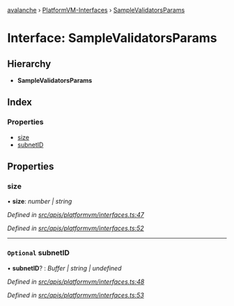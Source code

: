 [avalanche](../README.md) › [PlatformVM-Interfaces](../modules/platformvm_interfaces.md) › [SampleValidatorsParams](platformvm_interfaces.samplevalidatorsparams.md)

# Interface: SampleValidatorsParams

## Hierarchy

* **SampleValidatorsParams**

## Index

### Properties

* [size](platformvm_interfaces.samplevalidatorsparams.md#size)
* [subnetID](platformvm_interfaces.samplevalidatorsparams.md#optional-subnetid)

## Properties

###  size

• **size**: *number | string*

*Defined in [src/apis/platformvm/interfaces.ts:47](https://github.com/ava-labs/avalanchejs/blob/ca67b81/src/apis/platformvm/interfaces.ts#L47)*

*Defined in [src/apis/platformvm/interfaces.ts:52](https://github.com/ava-labs/avalanchejs/blob/ca67b81/src/apis/platformvm/interfaces.ts#L52)*

___

### `Optional` subnetID

• **subnetID**? : *Buffer | string | undefined*

*Defined in [src/apis/platformvm/interfaces.ts:48](https://github.com/ava-labs/avalanchejs/blob/ca67b81/src/apis/platformvm/interfaces.ts#L48)*

*Defined in [src/apis/platformvm/interfaces.ts:53](https://github.com/ava-labs/avalanchejs/blob/ca67b81/src/apis/platformvm/interfaces.ts#L53)*
